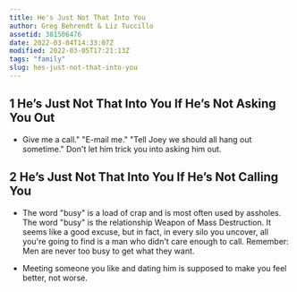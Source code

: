 ```yaml
---
title: He's Just Not That Into You
author: Greg Behrendt & Liz Tuccillo
assetid: 381506476
date: 2022-03-04T14:33:07Z
modified: 2022-03-05T17:21:13Z
tags: "family"
slug: hes-just-not-that-into-you
---
```


## 1 He’s Just Not That Into You If He’s Not Asking You Out

*  Give me a call." "E-mail me." "Tell Joey we should all hang out sometime." Don't let him trick you into asking him out.

## 2 He’s Just Not That Into You If He’s Not Calling You

*  The word "busy" is a load of crap and is most often used by assholes. The word "busy" is the relationship Weapon of Mass Destruction. It seems like a good excuse, but in fact, in every silo you uncover, all you're going to find is a man who didn't care enough to call. Remember: Men are never too busy to get what they want.

*  Meeting someone you like and dating him is supposed to make you feel better, not worse.

